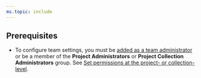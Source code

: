 ```yaml
---
ms.topic: include
---
```



## Prerequisites
<a name="pre-req"></a>

- To configure team settings, you must be [added as a team administrator](../add-team-administrator.md) or be a member of the **Project Administrators** or **Project Collection Administrators** group. See [Set permissions at the project- or collection-level](../../security/set-project-collection-level-permissions.md).
